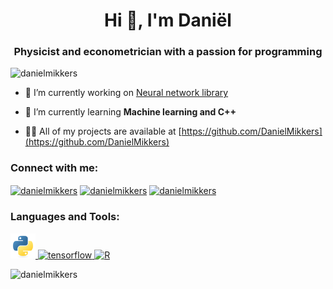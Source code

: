 <h1 align="center">Hi 👋, I'm Daniël</h1>
<h3 align="center">Physicist and econometrician with a passion for programming</h3>

<p align="left"> <img src="https://komarev.com/ghpvc/?username=danielmikkers&label=Profile%20views&color=0e75b6&style=flat" alt="danielmikkers" /> </p>

- 🔭 I’m currently working on [Neural network library](https://github.com/DanielMikkers)

- 🌱 I’m currently learning **Machine learning and C++**

- 👨‍💻 All of my projects are available at [https://github.com/DanielMikkers](https://github.com/DanielMikkers)

<h3 align="left">Connect with me:</h3>
<p align="left">
<a href="https://linkedin.com/in/danielmikkers" target="blank"><img align="center" src="https://raw.githubusercontent.com/rahuldkjain/github-profile-readme-generator/master/src/images/icons/Social/linked-in-alt.svg" alt="danielmikkers" height="30" width="40" /></a>
<a href="https://stackoverflow.com/users/danielmikkers" target="blank"><img align="center" src="https://raw.githubusercontent.com/rahuldkjain/github-profile-readme-generator/master/src/images/icons/Social/stack-overflow.svg" alt="danielmikkers" height="30" width="40" /></a>
<a href="https://www.youtube.com/c/danielmikkers" target="blank"><img align="center" src="https://raw.githubusercontent.com/rahuldkjain/github-profile-readme-generator/master/src/images/icons/Social/youtube.svg" alt="danielmikkers" height="30" width="40" /></a>
</p>

<h3 align="left">Languages and Tools:</h3>
<p align="left"> <a href="https://www.python.org" target="_blank" rel="noreferrer"> <img src="https://raw.githubusercontent.com/devicons/devicon/master/icons/python/python-original.svg" alt="python" width="40" height="40"/> </a> <a href="https://www.tensorflow.org" target="_blank" rel="noreferrer"> <img src="https://www.vectorlogo.zone/logos/tensorflow/tensorflow-icon.svg" alt="tensorflow" width="40" height="40"/> </a> <a href="https://www.r-project.org/" target="_blank" rel="nonreferrer"> <img src="https://upload.wikimedia.org/wikipedia/commons/1/1b/R_logo.svg" alt="R" width="40" height="40" </a> </p>

<!--
<a href="https://www.w3schools.com/cpp/" target="_blank" rel="noreferrer"> <img src="https://raw.githubusercontent.com/devicons/devicon/master/icons/cplusplus/cplusplus-original.svg" alt="cplusplus" width="40" height="40"/> </a> <a href="https://www.java.com" target="_blank" rel="noreferrer"> <img src="https://raw.githubusercontent.com/devicons/devicon/master/icons/java/java-original.svg" alt="java" width="40" height="40"/> </a> <a href="https://mariadb.org/" target="_blank" rel="noreferrer"> <img src="https://www.vectorlogo.zone/logos/mariadb/mariadb-icon.svg" alt="mariadb" width="40" height="40"/> </a> <a href="https://www.mathworks.com/" target="_blank" rel="noreferrer"> <img src="https://upload.wikimedia.org/wikipedia/commons/2/21/Matlab_Logo.png" alt="matlab" width="40" height="40"/> </a> <a href="https://www.mysql.com/" target="_blank" rel="noreferrer"> <img src="https://raw.githubusercontent.com/devicons/devicon/master/icons/mysql/mysql-original-wordmark.svg" alt="mysql" width="40" height="40"/> </a> <a href="https://pytorch.org/" target="_blank" rel="noreferrer"> <img src="https://www.vectorlogo.zone/logos/pytorch/pytorch-icon.svg" alt="pytorch" width="40" height="40"/> </a> <a href="https://www.qt.io/" target="_blank" rel="noreferrer"> <img src="https://upload.wikimedia.org/wikipedia/commons/0/0b/Qt_logo_2016.svg" alt="qt" width="40" height="40"/> </a> 
-->

<p><img align="left" src="https://github-readme-stats.vercel.app/api/top-langs?username=danielmikkers&show_icons=true&locale=en&layout=compact" alt="danielmikkers" /></p>
